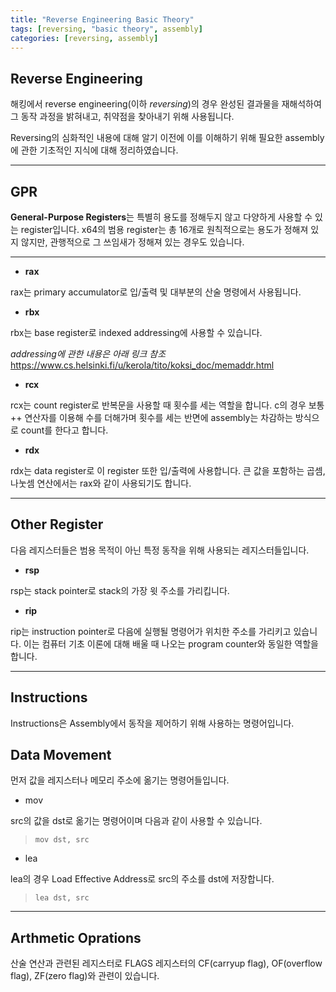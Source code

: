 ```yaml
---
title: "Reverse Engineering Basic Theory"
tags: [reversing, "basic theory", assembly]
categories: [reversing, assembly]
---
```


## **Reverse Engineering**

해킹에서 reverse engineering(이하 *reversing*)의 경우 완성된 결과물을 재해석하여 그 동작 과정을 밝혀내고, 취약점을 찾아내기 위해 사용됩니다.

Reversing의 심화적인 내용에 대해 알기 이전에 이를 이해하기 위해 필요한 assembly에 관한 기초적인 지식에 대해 정리하였습니다.

* * *

## **GPR**

**General-Purpose Registers**는 특별히 용도를 정해두지 않고 다양하게 사용할 수 있는 register입니다. x64의 범용 register는 총 16개로 원칙적으로는 용도가 정해져 있지 않지만, 관행적으로 그 쓰임새가 정해져 있는 경우도 있습니다.

* * *

- **rax**

rax는 primary accumulator로 입/출력 및 대부분의 산술 명령에서 사용됩니다.

- **rbx**

rbx는 base register로 indexed addressing에 사용할 수 있습니다.

*addressing에 관한 내용은 아래 링크 참조*
<https://www.cs.helsinki.fi/u/kerola/tito/koksi_doc/memaddr.html>

- **rcx**

rcx는 count register로 반복문을 사용할 때 횟수를 세는 역할을 합니다. c의 경우 보통 ++ 연산자를 이용해 수를 더해가며 횟수를 세는 반면에 assembly는 차감하는 방식으로 count를 한다고 합니다.

- **rdx**

rdx는 data register로 이 register 또한 입/출력에 사용합니다. 큰 값을 포함하는 곱셈, 나눗셈 연산에서는 rax와 같이 사용되기도 합니다.

* * *

## **Other Register**

다음 레지스터들은 범용 목적이 아닌 특정 동작을 위해 사용되는 레지스터들입니다.

- **rsp**

rsp는 stack pointer로 stack의 가장 윗 주소를 가리킵니다.

- **rip**

rip는 instruction pointer로 다음에 실행될 명령어가 위치한 주소를 가리키고 있습니다. 이는 컴퓨터 기초 이론에 대해 배울 때 나오는 program counter와 동일한 역할을 합니다.

* * *

## **Instructions**

Instructions은 Assembly에서 동작을 제어하기 위해 사용하는 명령어입니다.

## **Data Movement**

먼저 값을 레지스터나 메모리 주소에 옮기는 명령어들입니다.

- mov

src의 값을 dst로 옮기는 명령어이며 다음과 같이 사용할 수 있습니다.

>`mov dst, src`

- lea

lea의 경우 Load Effective Address로 src의 주소를 dst에 저장합니다.

>`lea dst, src`

* * *

## **Arthmetic Oprations**

산술 연산과 관련된 레지스터로 FLAGS 레지스터의 CF(carryup flag), OF(overflow flag), ZF(zero flag)와 관련이 있습니다.



